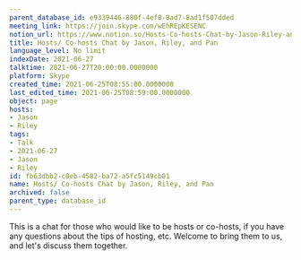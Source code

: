 ```yaml
---
parent_database_id: e9339446-880f-4ef0-8ad7-8ad1f507dded
meeting_link: https://join.skype.com/wEhREpKESENC
notion_url: https://www.notion.so/Hosts-Co-hosts-Chat-by-Jason-Riley-and-Pan-fb63dbb2c0eb4582ba72a5fc5149cb01
title: Hosts/ Co-hosts Chat by Jason, Riley, and Pan
language_level: No limit
indexDate: 2021-06-27
talktime: 2021-06-27T20:00:00.0000000
platform: Skype
created_time: 2021-06-25T08:55:00.0000000
last_edited_time: 2021-06-25T08:59:00.0000000
object: page
hosts:
- Jason
- Riley
tags:
- Talk
- 2021-06-27
- Jason
- Riley
id: fb63dbb2-c0eb-4582-ba72-a5fc5149cb01
name: Hosts/ Co-hosts Chat by Jason, Riley, and Pan
archived: false
parent_type: database_id
---
```


This is a chat for those who would like to be hosts or co-hosts, if you have any questions about the tips of hosting, etc. Welcome to bring them to us, and let's discuss them together.

